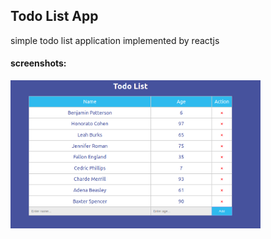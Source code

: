 ## Todo List App
simple todo list application implemented by reactjs

#### screenshots:

<img src="./images/todolist.png" width="400">
